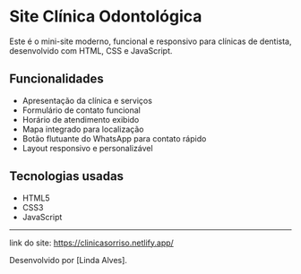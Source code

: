# Site Clínica Odontológica

Este é o mini-site moderno, funcional e responsivo para clínicas de dentista, desenvolvido com HTML, CSS e JavaScript.

## Funcionalidades

- Apresentação da clínica e serviços
- Formulário de contato funcional
- Horário de atendimento exibido
- Mapa integrado para localização
- Botão flutuante do WhatsApp para contato rápido
- Layout responsivo e personalizável

## Tecnologias usadas

- HTML5
- CSS3
- JavaScript

---
link do site: https://clinicasorriso.netlify.app/


Desenvolvido por [Linda Alves].
